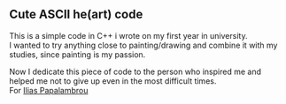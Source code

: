 ## Cute ASCII he(art) code

This is a simple code in C++ i wrote on my first year in university.  
I wanted to try anything close to painting/drawing and combine it with my studies, since painting is my passion.

Now I dedicate this piece of code to the person who inspired me and helped me not to give up even in the most difficult times.  
For [Ilias Papalambrou](https://github.com/ilpapal)
